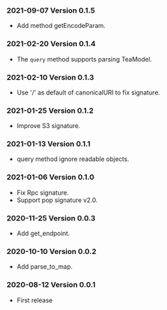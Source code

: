 ### 2021-09-07 Version 0.1.5
* Add method getEncodeParam.

### 2021-02-20 Version 0.1.4
* The `query` method supports parsing TeaModel.

### 2021-02-10 Version 0.1.3
* Use '/' as default of canonicalURI to fix signature.

### 2021-01-25 Version 0.1.2
* Improve S3 signature.

### 2021-01-13 Version 0.1.1
* query method ignore readable objects.

### 2021-01-06 Version 0.1.0
* Fix Rpc signature.
* Support pop signature v2.0.

### 2020-11-25 Version 0.0.3
* Add get_endpoint.

### 2020-10-10 Version 0.0.2
* Add parse_to_map.

### 2020-08-12 Version 0.0.1
* First release
